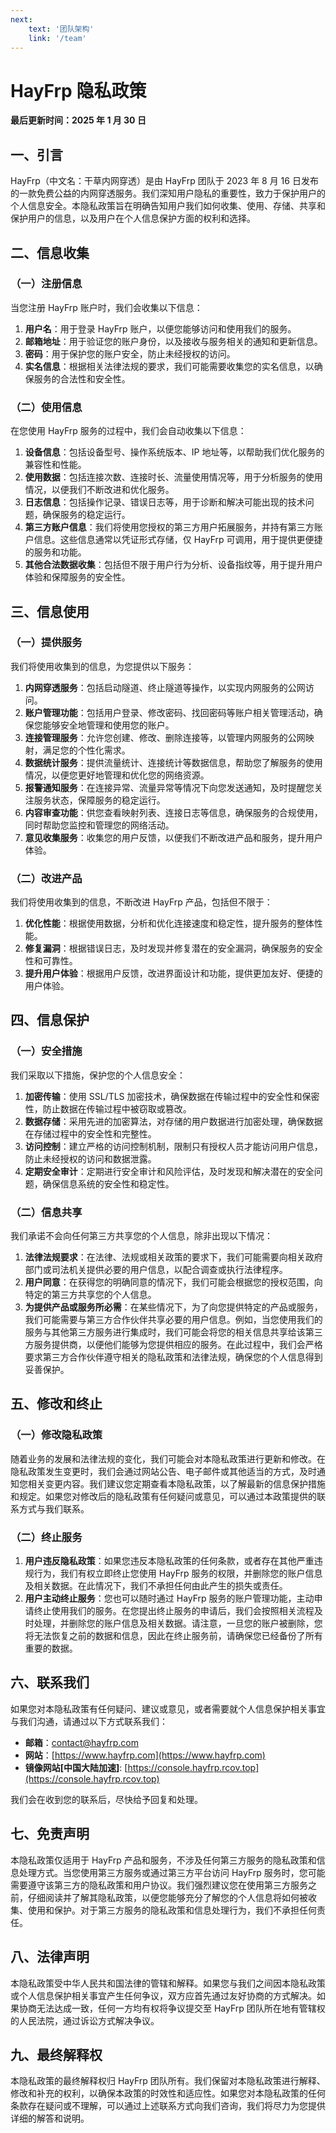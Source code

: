 ```yaml
---
next:
    text: '团队架构'
    link: '/team'
---
```



# HayFrp 隐私政策

**最后更新时间：2025 年 1 月 30 日**

## 一、引言

HayFrp（中文名：干草内网穿透）是由 HayFrp 团队于 2023 年 8 月 16 日发布的一款免费公益的内网穿透服务。我们深知用户隐私的重要性，致力于保护用户的个人信息安全。本隐私政策旨在明确告知用户我们如何收集、使用、存储、共享和保护用户的信息，以及用户在个人信息保护方面的权利和选择。

## 二、信息收集

### （一）注册信息

当您注册 HayFrp 账户时，我们会收集以下信息：

1. **用户名**：用于登录 HayFrp 账户，以便您能够访问和使用我们的服务。
2. **邮箱地址**：用于验证您的账户身份，以及接收与服务相关的通知和更新信息。
3. **密码**：用于保护您的账户安全，防止未经授权的访问。
4. **实名信息**：根据相关法律法规的要求，我们可能需要收集您的实名信息，以确保服务的合法性和安全性。

### （二）使用信息

在您使用 HayFrp 服务的过程中，我们会自动收集以下信息：

1. **设备信息**：包括设备型号、操作系统版本、IP 地址等，以帮助我们优化服务的兼容性和性能。
2. **使用数据**：包括连接次数、连接时长、流量使用情况等，用于分析服务的使用情况，以便我们不断改进和优化服务。
3. **日志信息**：包括操作记录、错误日志等，用于诊断和解决可能出现的技术问题，确保服务的稳定运行。
4. **第三方账户信息**：我们将使用您授权的第三方用户拓展服务，并持有第三方账户信息。这些信息通常以凭证形式存储，仅 HayFrp 可调用，用于提供更便捷的服务和功能。
5. **其他合法数据收集**：包括但不限于用户行为分析、设备指纹等，用于提升用户体验和保障服务的安全性。

## 三、信息使用

### （一）提供服务

我们将使用收集到的信息，为您提供以下服务：

1. **内网穿透服务**：包括启动隧道、终止隧道等操作，以实现内网服务的公网访问。
2. **账户管理功能**：包括用户登录、修改密码、找回密码等账户相关管理活动，确保您能够安全地管理和使用您的账户。
3. **连接管理服务**：允许您创建、修改、删除连接等，以管理内网服务的公网映射，满足您的个性化需求。
4. **数据统计服务**：提供流量统计、连接统计等数据信息，帮助您了解服务的使用情况，以便您更好地管理和优化您的网络资源。
5. **报警通知服务**：在连接异常、流量异常等情况下向您发送通知，及时提醒您关注服务状态，保障服务的稳定运行。
6. **内容审查功能**：供您查看映射列表、连接日志等信息，确保服务的合规使用，同时帮助您监控和管理您的网络活动。
7. **意见收集服务**：收集您的用户反馈，以便我们不断改进产品和服务，提升用户体验。

### （二）改进产品

我们将使用收集到的信息，不断改进 HayFrp 产品，包括但不限于：

1. **优化性能**：根据使用数据，分析和优化连接速度和稳定性，提升服务的整体性能。
2. **修复漏洞**：根据错误日志，及时发现并修复潜在的安全漏洞，确保服务的安全性和可靠性。
3. **提升用户体验**：根据用户反馈，改进界面设计和功能，提供更加友好、便捷的用户体验。

## 四、信息保护

### （一）安全措施

我们采取以下措施，保护您的个人信息安全：

1. **加密传输**：使用 SSL/TLS 加密技术，确保数据在传输过程中的安全性和保密性，防止数据在传输过程中被窃取或篡改。
2. **数据存储**：采用先进的加密算法，对存储的用户数据进行加密处理，确保数据在存储过程中的安全性和完整性。
3. **访问控制**：建立严格的访问控制机制，限制只有授权人员才能访问用户信息，防止未经授权的访问和数据泄露。
4. **定期安全审计**：定期进行安全审计和风险评估，及时发现和解决潜在的安全问题，确保信息系统的安全性和稳定性。

### （二）信息共享

我们承诺不会向任何第三方共享您的个人信息，除非出现以下情况：

1. **法律法规要求**：在法律、法规或相关政策的要求下，我们可能需要向相关政府部门或司法机关提供必要的用户信息，以配合调查或执行法律程序。
2. **用户同意**：在获得您的明确同意的情况下，我们可能会根据您的授权范围，向特定的第三方共享您的个人信息。
3. **为提供产品或服务所必需**：在某些情况下，为了向您提供特定的产品或服务，我们可能需要与第三方合作伙伴共享必要的用户信息。例如，当您使用我们的服务与其他第三方服务进行集成时，我们可能会将您的相关信息共享给该第三方服务提供商，以便他们能够为您提供相应的服务。在此过程中，我们会严格要求第三方合作伙伴遵守相关的隐私政策和法律法规，确保您的个人信息得到妥善保护。

## 五、修改和终止

### （一）修改隐私政策

随着业务的发展和法律法规的变化，我们可能会对本隐私政策进行更新和修改。在隐私政策发生变更时，我们会通过网站公告、电子邮件或其他适当的方式，及时通知您相关变更内容。我们建议您定期查看本隐私政策，以了解最新的信息保护措施和规定。如果您对修改后的隐私政策有任何疑问或意见，可以通过本政策提供的联系方式与我们联系。

### （二）终止服务

1. **用户违反隐私政策**：如果您违反本隐私政策的任何条款，或者存在其他严重违规行为，我们有权立即终止您使用 HayFrp 服务的权限，并删除您的账户信息及相关数据。在此情况下，我们不承担任何由此产生的损失或责任。
2. **用户主动终止服务**：您也可以随时通过 HayFrp 服务的账户管理功能，主动申请终止使用我们的服务。在您提出终止服务的申请后，我们会按照相关流程及时处理，并删除您的账户信息及相关数据。请注意，一旦您的账户被删除，您将无法恢复之前的数据和信息，因此在终止服务前，请确保您已经备份了所有重要的数据。

## 六、联系我们

如果您对本隐私政策有任何疑问、建议或意见，或者需要就个人信息保护相关事宜与我们沟通，请通过以下方式联系我们：

- **邮箱**：contact@hayfrp.com
- **网站**：[https://www.hayfrp.com](https://www.hayfrp.com)
- **镜像网站[中国大陆加速]**: [https://console.hayfrp.rcov.top](https://console.hayfrp.rcov.top)

我们会在收到您的联系后，尽快给予回复和处理。

## 七、免责声明

本隐私政策仅适用于 HayFrp 产品和服务，不涉及任何第三方服务的隐私政策和信息处理方式。当您使用第三方服务或通过第三方平台访问 HayFrp 服务时，您可能需要遵守该第三方的隐私政策和用户协议。我们强烈建议您在使用第三方服务之前，仔细阅读并了解其隐私政策，以便您能够充分了解您的个人信息将如何被收集、使用和保护。对于第三方服务的隐私政策和信息处理行为，我们不承担任何责任。

## 八、法律声明

本隐私政策受中华人民共和国法律的管辖和解释。如果您与我们之间因本隐私政策或个人信息保护相关事宜产生任何争议，双方应首先通过友好协商的方式解决。如果协商无法达成一致，任何一方均有权将争议提交至 HayFrp 团队所在地有管辖权的人民法院，通过诉讼方式解决争议。

## 九、最终解释权

本隐私政策的最终解释权归 HayFrp 团队所有。我们保留对本隐私政策进行解释、修改和补充的权利，以确保本政策的时效性和适应性。如果您对本隐私政策的任何条款存在疑问或不理解，可以通过上述联系方式向我们咨询，我们将尽力为您提供详细的解答和说明。